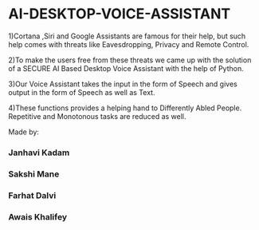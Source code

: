# AI-DESKTOP-VOICE-ASSISTANT
1)Cortana ,Siri and Google Assistants are famous for their help, but such help comes with threats like Eavesdropping, Privacy and Remote Control.

2)To make the users free from these threats we came up with the solution of a SECURE AI Based Desktop Voice Assistant with the help of Python. 

3)Our Voice Assistant takes the input in the form of Speech and gives output in the form of Speech as well as Text.

4)These functions provides a helping hand to Differently Abled People. Repetitive and Monotonous tasks are reduced as well.



Made by:
### Janhavi Kadam
### Sakshi Mane
### Farhat Dalvi
### Awais Khalifey
